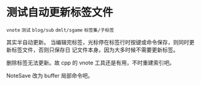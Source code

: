 # 测试自动更新标签文件
`vnote` `测试`
`blog/sub`
`dmlt/sgame`
`标签集/子标签`

其实半自动更新。
当编辑完标签，光标停在标签行时按键或命令保存，则同时更新标签文件，否则只保存日
记文件本身。因为大多时候不需要更新标签。

删除标签无法更新。故 cpp 的 vnote 工具还是有用，不时重建索引吧。

NoteSave 改为 buffer 局部命令吧。
